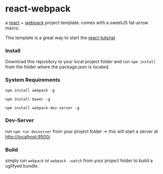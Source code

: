 react-webpack
=============

a [react](http://facebook.github.io/react/index.html) + [webpack](https://github.com/webpack/webpack)  project template.
comes with a sweetJS fat-arrow macro.

This template is a great way to start the [react-tutorial](http://facebook.github.io/react/docs/tutorial.html)


### Install
Download this repository to your local project folder and run
``` npm install ``` from the folder where the package.json is located.


### System Requirements

``` npm install webpack -g ```

``` npm install bower -g ```

``` npm install webpack-dev-server -g ```

### Dev-Server
run ``` npm run devserver ``` from your project folder -> this will start a server at [http://localhost:9500/](http://localhost:9500/)

### Build
simply run ``` webpack ``` or ``` webpack -watch ``` from your project folder to build a uglifyed bundle.










